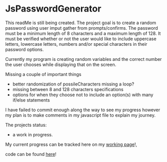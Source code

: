 # JsPasswordGenerator

This readMe is still being created. The project goal is to create a random password using user imput gather from prompts/confirms. The password must be a minimum length of 8 characters and a maximum length of 128. It must be verified whether or not the user would like to include uppercase letters, lowercase letters, numbers and/or special characters in their password options.

Currently my program is creating random variables and the correct number the user chooses while displaying that on the screen.

Missing a couple of important things

- better randomization of possileCharacters missing a loop?
- missing between 8 and 128 characters specifications
- options for when they choose not to include an option(s) with many if/else statements

I have failed to commit enough along the way to see my progress however my plan is to make comments in my javascript file to explain my journey.

The projects status:

- a work in progress.

My current progress can be tracked here on my [working page](https://kfields91.github.io/JsPasswordGenerator/)!,

code can be found [here](https://github.com/Kfields91/JsPasswordGenerator)!
